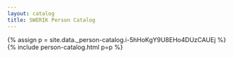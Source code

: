 ```yaml
---
layout: catalog
title: SWERIK Person Catalog
---
```

{% assign p = site.data._person-catalog.i-5hHoKgY9U8EHo4DUzCAUEj %}
{% include person-catalog.html p=p %}

